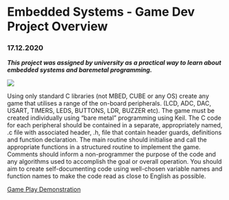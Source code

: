 <h1> Embedded Systems - Game Dev Project Overview </h1>

<h3> 17.12.2020 </h3>

_**This project was assigned by university as a practical way to learn about embedded systems and baremetal programming.**_

![](https://lh3.googleusercontent.com/ZHMNtIaDIp6K9ZNjEs6-WoG8fwhuA2PlHe3IUs4uy2KwswU0GUrm_YwjkY0g9pADt8wCqnPeFVVaj1dGiKKnCmm0SpZFc71Dz2xiGHVIeopb-fLvTq64dqL7jWJedqfmACEKoGZ9RVmlVl2b4LlP0ubwlCLj6x8h5U2uxbkPlccRWe16M9bpxd7RuM_oXiHwHc3OvLA0Xio83X6v_TFtcheW6Af17kLR3wR9SRdI7zu1_2tDzbP95HP2XYn8oY00Okd43mlZAAQo9wFpnvUn8kBE5OqY-7i9Rxle_2opTbKDDQkVVI_T3zCLivv3xDL6EFwkevYXdzeplMEomkF1oWX8a4hacOwa57AILlBlMzGU-cNBtmpVGeqZJRBH51Lnw_iEzFWQ66w3H7gZ33lmBPFCwmEoI_We0rhzqwbxPWDeEMIbVG47EBVrUA-sF3oHZBd3pc_09nnhQj7GJ1e75sdGwwHQVwuaMNU-uwEfiA4c-ARc89yQd_Jxm371p0nAiMEeCN2wjpUrkGNNyH7ay4puOTq_qeb4Ey_W8UdzktjlqYReZd04zeYdZeL8eGe1AFXrxZFxllhTq4Ys3Jc01Xnw-Yz1oPpRsLMXXZxV49Mg98V2XWieW48_T12nnOMrvp6qCPVFX7SiNKe_m8Wa5yCf3ULi6IRe2R5oYidv-dfRHSNwGkJvpTn8_oQRWA=w631-h350-no?authuser=0)

Using only standard C libraries (not MBED, CUBE or any OS) create any game that utilises a range of the on-board peripherals. 
(LCD, ADC, DAC, USART, TIMERS, LEDS, BUTTONS, LDR, BUZZER etc). The game must be created individually using “bare metal” 
programming using Keil. The C code for each peripheral should be contained in a separate, appropriately named, .c file with 
associated header, .h, file that contain header guards, definitions and function declaration. The main routine should 
initialise and call the appropriate functions in a structured routine to implement the game. Comments should inform a 
non-programmer the purpose of the code and any algorithms used to accomplish the goal or overall operation. You should 
aim to create self-documenting code using well-chosen variable names and function names to make the code read as close to
English as possible. 

[Game Play Demonstration](https://www.youtube.com/watch?v=1TK3talGWjU&feature=youtu.be&ab_channel=RachelIreland-Jones)
